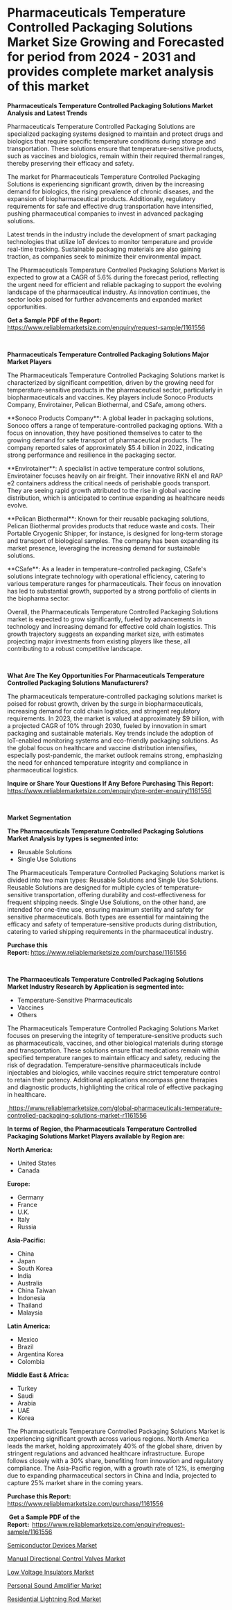 <p><h1>Pharmaceuticals Temperature Controlled Packaging Solutions Market Size Growing and Forecasted for period from 2024 - 2031 and provides complete market analysis of this market</h1></p><p><strong>Pharmaceuticals Temperature Controlled Packaging Solutions Market Analysis and Latest Trends</strong></p>
<p><p>Pharmaceuticals Temperature Controlled Packaging Solutions are specialized packaging systems designed to maintain and protect drugs and biologics that require specific temperature conditions during storage and transportation. These solutions ensure that temperature-sensitive products, such as vaccines and biologics, remain within their required thermal ranges, thereby preserving their efficacy and safety.</p><p>The market for Pharmaceuticals Temperature Controlled Packaging Solutions is experiencing significant growth, driven by the increasing demand for biologics, the rising prevalence of chronic diseases, and the expansion of biopharmaceutical products. Additionally, regulatory requirements for safe and effective drug transportation have intensified, pushing pharmaceutical companies to invest in advanced packaging solutions.</p><p>Latest trends in the industry include the development of smart packaging technologies that utilize IoT devices to monitor temperature and provide real-time tracking. Sustainable packaging materials are also gaining traction, as companies seek to minimize their environmental impact. </p><p>The Pharmaceuticals Temperature Controlled Packaging Solutions Market is expected to grow at a CAGR of 5.6% during the forecast period, reflecting the urgent need for efficient and reliable packaging to support the evolving landscape of the pharmaceutical industry. As innovation continues, the sector looks poised for further advancements and expanded market opportunities.</p></p>
<p><strong>Get a Sample PDF of the Report:&nbsp;</strong> <a href="https://www.reliablemarketsize.com/enquiry/request-sample/1161556?utm_campaign=1186&utm_medium=2&utm_source=Github&utm_content=ia&utm_term=29092024&utm_id=pharmaceuticals-temperature-controlled-packaging-solutions">https://www.reliablemarketsize.com/enquiry/request-sample/1161556</a></p>
<p>&nbsp;</p>
<p><strong>Pharmaceuticals Temperature Controlled Packaging Solutions Major Market Players</strong></p>
<p><p>The Pharmaceuticals Temperature Controlled Packaging Solutions market is characterized by significant competition, driven by the growing need for temperature-sensitive products in the pharmaceutical sector, particularly in biopharmaceuticals and vaccines. Key players include Sonoco Products Company, Envirotainer, Pelican Biothermal, and CSafe, among others.</p><p>**Sonoco Products Company**: A global leader in packaging solutions, Sonoco offers a range of temperature-controlled packaging options. With a focus on innovation, they have positioned themselves to cater to the growing demand for safe transport of pharmaceutical products. The company reported sales of approximately $5.4 billion in 2022, indicating strong performance and resilience in the packaging sector.</p><p>**Envirotainer**: A specialist in active temperature control solutions, Envirotainer focuses heavily on air freight. Their innovative RKN e1 and RAP e2 containers address the critical needs of perishable goods transport. They are seeing rapid growth attributed to the rise in global vaccine distribution, which is anticipated to continue expanding as healthcare needs evolve.</p><p>**Pelican Biothermal**: Known for their reusable packaging solutions, Pelican Biothermal provides products that reduce waste and costs. Their Portable Cryogenic Shipper, for instance, is designed for long-term storage and transport of biological samples. The company has been expanding its market presence, leveraging the increasing demand for sustainable solutions.</p><p>**CSafe**: As a leader in temperature-controlled packaging, CSafe's solutions integrate technology with operational efficiency, catering to various temperature ranges for pharmaceuticals. Their focus on innovation has led to substantial growth, supported by a strong portfolio of clients in the biopharma sector.</p><p>Overall, the Pharmaceuticals Temperature Controlled Packaging Solutions market is expected to grow significantly, fueled by advancements in technology and increasing demand for effective cold chain logistics. This growth trajectory suggests an expanding market size, with estimates projecting major investments from existing players like these, all contributing to a robust competitive landscape.</p></p>
<p>&nbsp;</p>
<p><strong>What Are The Key Opportunities For Pharmaceuticals Temperature Controlled Packaging Solutions Manufacturers?</strong></p>
<p><p>The pharmaceuticals temperature-controlled packaging solutions market is poised for robust growth, driven by the surge in biopharmaceuticals, increasing demand for cold chain logistics, and stringent regulatory requirements. In 2023, the market is valued at approximately $9 billion, with a projected CAGR of 10% through 2030, fueled by innovation in smart packaging and sustainable materials. Key trends include the adoption of IoT-enabled monitoring systems and eco-friendly packaging solutions. As the global focus on healthcare and vaccine distribution intensifies, especially post-pandemic, the market outlook remains strong, emphasizing the need for enhanced temperature integrity and compliance in pharmaceutical logistics.</p></p>
<p><strong>Inquire or Share Your Questions If Any Before Purchasing This Report:</strong> <a href="https://www.reliablemarketsize.com/enquiry/pre-order-enquiry/1161556?utm_campaign=1186&utm_medium=2&utm_source=Github&utm_content=ia&utm_term=29092024&utm_id=pharmaceuticals-temperature-controlled-packaging-solutions">https://www.reliablemarketsize.com/enquiry/pre-order-enquiry/1161556</a></p>
<p>&nbsp;</p>
<p><strong>Market Segmentation</strong></p>
<p><strong>The Pharmaceuticals Temperature Controlled Packaging Solutions Market Analysis by types is segmented into:</strong></p>
<p><ul><li>Reusable Solutions</li><li>Single Use Solutions</li></ul></p>
<p><p>The Pharmaceuticals Temperature Controlled Packaging Solutions market is divided into two main types: Reusable Solutions and Single Use Solutions. Reusable Solutions are designed for multiple cycles of temperature-sensitive transportation, offering durability and cost-effectiveness for frequent shipping needs. Single Use Solutions, on the other hand, are intended for one-time use, ensuring maximum sterility and safety for sensitive pharmaceuticals. Both types are essential for maintaining the efficacy and safety of temperature-sensitive products during distribution, catering to varied shipping requirements in the pharmaceutical industry.</p></p>
<p><strong>Purchase this Report:&nbsp;</strong><a href="https://www.reliablemarketsize.com/purchase/1161556?utm_campaign=1186&utm_medium=2&utm_source=Github&utm_content=ia&utm_term=29092024&utm_id=pharmaceuticals-temperature-controlled-packaging-solutions">https://www.reliablemarketsize.com/purchase/1161556</a></p>
<p>&nbsp;</p>
<p><strong>The Pharmaceuticals Temperature Controlled Packaging Solutions Market Industry Research by Application is segmented into:</strong></p>
<p><ul><li>Temperature-Sensitive Pharmaceuticals</li><li>Vaccines</li><li>Others</li></ul></p>
<p><p>The Pharmaceuticals Temperature Controlled Packaging Solutions Market focuses on preserving the integrity of temperature-sensitive products such as pharmaceuticals, vaccines, and other biological materials during storage and transportation. These solutions ensure that medications remain within specified temperature ranges to maintain efficacy and safety, reducing the risk of degradation. Temperature-sensitive pharmaceuticals include injectables and biologics, while vaccines require strict temperature control to retain their potency. Additional applications encompass gene therapies and diagnostic products, highlighting the critical role of effective packaging in healthcare.</p></p>
<p><a href="https://www.reliablemarketsize.com/global-pharmaceuticals-temperature-controlled-packaging-solutions-market-r1161556?utm_campaign=1186&utm_medium=2&utm_source=Github&utm_content=ia&utm_term=29092024&utm_id=pharmaceuticals-temperature-controlled-packaging-solutions">&nbsp;https://www.reliablemarketsize.com/global-pharmaceuticals-temperature-controlled-packaging-solutions-market-r1161556</a></p>
<p><strong>In terms of Region, the Pharmaceuticals Temperature Controlled Packaging Solutions Market Players available by Region are:</strong></p>
<p>
    <p> <strong> North America: </strong>
        <ul>
            <li>United States</li>
            <li>Canada</li>
        </ul>
        </p> 
    <p> <strong> Europe: </strong>
        <ul>
            <li>Germany</li>
            <li>France</li>
            <li>U.K.</li>
            <li>Italy</li>
            <li>Russia</li>
        </ul>
        </p> 
    <p> <strong> Asia-Pacific: </strong>
        <ul>
            <li>China</li>
            <li>Japan</li>
            <li>South Korea</li>
            <li>India</li>
            <li>Australia</li>
            <li>China Taiwan</li>
            <li>Indonesia</li>
            <li>Thailand</li>
            <li>Malaysia</li>
        </ul>
        </p> 
    <p> <strong> Latin America: </strong>
        <ul>
            <li>Mexico</li>
            <li>Brazil</li>
            <li>Argentina Korea</li>
            <li>Colombia</li>
        </ul>
        </p> 
    <p> <strong> Middle East & Africa: </strong>
        <ul>
            <li>Turkey</li>
            <li>Saudi</li>
            <li>Arabia</li>
            <li>UAE</li>
            <li>Korea</li>
        </ul>
    </p>
    </p>
<p><p>The Pharmaceuticals Temperature Controlled Packaging Solutions Market is experiencing significant growth across various regions. North America leads the market, holding approximately 40% of the global share, driven by stringent regulations and advanced healthcare infrastructure. Europe follows closely with a 30% share, benefiting from innovation and regulatory compliance. The Asia-Pacific region, with a growth rate of 12%, is emerging due to expanding pharmaceutical sectors in China and India, projected to capture 25% market share in the coming years.</p></p>
<p><strong>Purchase this Report: </strong><a href="https://www.reliablemarketsize.com/purchase/1161556?utm_campaign=1186&utm_medium=2&utm_source=Github&utm_content=ia&utm_term=29092024&utm_id=pharmaceuticals-temperature-controlled-packaging-solutions">https://www.reliablemarketsize.com/purchase/1161556</a></p>
<p>&nbsp;<strong>Get a Sample PDF of the Report:&nbsp;&nbsp;</strong><a href="https://www.reliablemarketsize.com/enquiry/request-sample/1161556?utm_campaign=1186&utm_medium=2&utm_source=Github&utm_content=ia&utm_term=29092024&utm_id=pharmaceuticals-temperature-controlled-packaging-solutions">https://www.reliablemarketsize.com/enquiry/request-sample/1161556</a></p>
<p><strong></strong></p>
<p><p><a href="https://issuu.com/reportprime-2/docs/semiconductor-devices-market-size-2_f4e2c54511ef80?utm_campaign=1186&utm_medium=2&utm_source=Github&utm_content=ia&utm_term=29092024&utm_id=pharmaceuticals-temperature-controlled-packaging-solutions">Semiconductor Devices Market</a></p><p><a href="https://www.linkedin.com/pulse/manual-directional-control-valves-market-size-share-analysis-rcoke?utm_campaign=1186&utm_medium=2&utm_source=Github&utm_content=ia&utm_term=29092024&utm_id=pharmaceuticals-temperature-controlled-packaging-solutions">Manual Directional Control Valves Market</a></p><p><a href="https://issuu.com/reportprime-2/docs/low-voltage-insulators-market-size-_ac8811e4f3fb0c?utm_campaign=1186&utm_medium=2&utm_source=Github&utm_content=ia&utm_term=29092024&utm_id=pharmaceuticals-temperature-controlled-packaging-solutions">Low Voltage Insulators Market</a></p><p><a href="https://www.linkedin.com/pulse/how-regional-global-trends-shaping-personal-sound-amplifier-oaale?utm_campaign=1186&utm_medium=2&utm_source=Github&utm_content=ia&utm_term=29092024&utm_id=pharmaceuticals-temperature-controlled-packaging-solutions">Personal Sound Amplifier Market</a></p><p><a href="https://github.com/AKSHATREPORTPRIME/Market-Research-Report-List-6/blob/main/residential-lightning-rod-market.md?utm_campaign=1186&utm_medium=2&utm_source=Github&utm_content=ia&utm_term=29092024&utm_id=pharmaceuticals-temperature-controlled-packaging-solutions">Residential Lightning Rod Market</a></p></p>